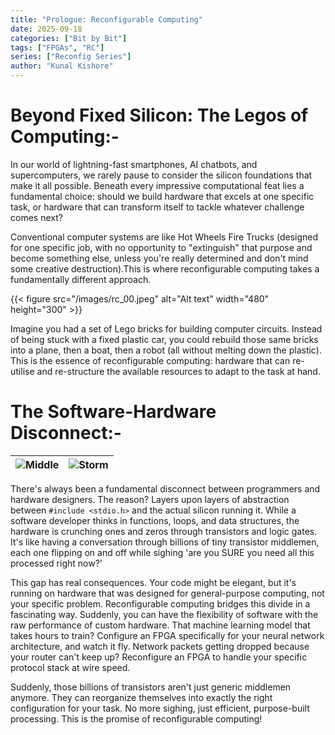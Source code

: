 ```yaml
---
title: "Prologue: Reconfigurable Computing"
date: 2025-09-18
categories: ["Bit by Bit"]
tags: ["FPGAs", "RC"]
series: ["Reconfig Series"]
author: "Kunal Kishore"
---
```


# Beyond Fixed Silicon: The Legos of Computing:-



In our world of lightning-fast smartphones, AI chatbots, and supercomputers, we rarely pause to consider the silicon foundations that make it all possible. Beneath every impressive computational feat lies a fundamental choice: should we build hardware that excels at one specific task, or hardware that can transform itself to tackle whatever challenge comes next?

Conventional computer systems are like Hot Wheels Fire Trucks (designed for one specific job, with no opportunity to "extinguish" that purpose and become something else, unless you're really determined and don't mind some creative destruction).This is where reconfigurable computing takes a fundamentally different approach.

{{< figure src="/images/rc_00.jpeg" alt="Alt text" width="480" height="300" >}}

Imagine you had a set of Lego bricks for building computer circuits. Instead of being stuck with a fixed plastic car, you could rebuild those same bricks into a plane, then a boat, then a robot (all without melting down the plastic). This is the essence of reconfigurable computing: hardware that can re-utilise and re-structure the available resources to adapt to the task at hand.

# The Software-Hardware Disconnect:-

<!-- {{< figure src="/images/middle.png" alt="Alt text" width="300" height="300" >}} {{< figure src="/images/storm.png" alt="Alt text" width="300" height="300" >}} -->


![Middle](/images/layers.jpg) | ![Storm](/images/transistors.jpg) 
|-------------------------------|-----------------------------|

There's always been a fundamental disconnect between programmers and hardware designers. The reason? Layers upon layers of abstraction between  `#include <stdio.h>` and the actual silicon running it. While a software developer thinks in functions, loops, and data structures, the hardware is crunching ones and zeros through transistors and logic gates. It's like having a conversation through billions of tiny transistor middlemen, each one flipping on and off while sighing 'are you SURE you need all this processed right now?'

This gap has real consequences. Your code might be elegant, but it's running on hardware that was designed for general-purpose computing, not your specific problem. Reconfigurable computing bridges this divide in a fascinating way. Suddenly, you can have the flexibility of software with the raw performance of custom hardware. That machine learning model that takes hours to train? Configure an FPGA specifically for your neural network architecture, and watch it fly. Network packets getting dropped because your router can't keep up? Reconfigure an FPGA to handle your specific protocol stack at wire speed.

Suddenly, those billions of transistors aren't just generic middlemen anymore. They can reorganize themselves into exactly the right configuration for your task. No more sighing, just efficient, purpose-built processing. This is the promise of reconfigurable computing!



